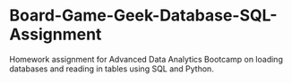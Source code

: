 # Board-Game-Geek-Database-SQL-Assignment
Homework assignment for Advanced Data Analytics Bootcamp on loading databases and reading in tables using SQL and Python.
